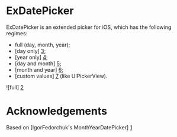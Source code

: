 ExDatePicker
============
ExDatePicker is an extended picker for iOS, which has the following regimes:

- full (day, month, year);
- [day only] [3];
- [year only] [4];
- [day and month] [5];
- [month and year] [6];
- [custom values] [7] (like UIPickerView).

![full] [2]

Acknowledgements
================
Based on [IgorFedorchuk's MonthYearDatePicker] [1]


[1]: https://github.com/IgorFedorchuk/MonthYearDatePicker
[2]: https://raw2.github.com/Blyabtroi/ExDatePicker/master/Screeshots/FullType.png
[3]: https://raw2.github.com/Blyabtroi/ExDatePicker/master/Screeshots/Day.png
[4]: https://raw2.github.com/Blyabtroi/ExDatePicker/master/Screeshots/Year.png
[5]: https://raw2.github.com/Blyabtroi/ExDatePicker/master/Screeshots/MonthDay.png
[6]: https://raw2.github.com/Blyabtroi/ExDatePicker/master/Screeshots/MonthYear.png
[7]: https://raw2.github.com/Blyabtroi/ExDatePicker/master/Screeshots/CustomValues.png
